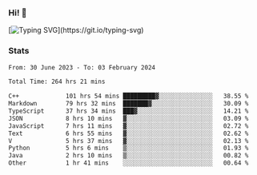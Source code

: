 ### Hi!  👋

[![Typing SVG](https://readme-typing-svg.herokuapp.com?font=Fira+Code&pause=1000&width=435&lines=Hello!+I'm+Texiwustion.)](https://git.io/typing-svg)

### Stats

<!--START_SECTION:waka-->

```txt
From: 30 June 2023 - To: 03 February 2024

Total Time: 264 hrs 21 mins

C++             101 hrs 54 mins █████████▓░░░░░░░░░░░░░░░   38.55 %
Markdown        79 hrs 32 mins  ███████▓░░░░░░░░░░░░░░░░░   30.09 %
TypeScript      37 hrs 34 mins  ███▓░░░░░░░░░░░░░░░░░░░░░   14.21 %
JSON            8 hrs 10 mins   ▓░░░░░░░░░░░░░░░░░░░░░░░░   03.09 %
JavaScript      7 hrs 11 mins   ▓░░░░░░░░░░░░░░░░░░░░░░░░   02.72 %
Text            6 hrs 55 mins   ▓░░░░░░░░░░░░░░░░░░░░░░░░   02.62 %
V               5 hrs 37 mins   ▓░░░░░░░░░░░░░░░░░░░░░░░░   02.13 %
Python          5 hrs 6 mins    ▒░░░░░░░░░░░░░░░░░░░░░░░░   01.93 %
Java            2 hrs 10 mins   ▒░░░░░░░░░░░░░░░░░░░░░░░░   00.82 %
Other           1 hr 41 mins    ░░░░░░░░░░░░░░░░░░░░░░░░░   00.64 %
```

<!--END_SECTION:waka-->

